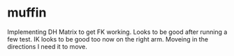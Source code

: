 # muffin

Implementing DH Matrix to get FK working. Looks to be good after running a few test.
IK looks to be good too now on the right arm. Moveing in the directions I need it to move.
